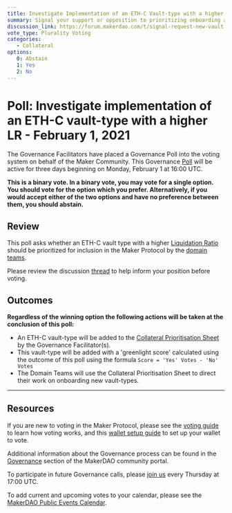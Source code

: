```yaml
---
title: Investigate Implementation of an ETH-C Vault-type with a higher LR - February 1, 2021
summary: Signal your support or opposition to prioritizing onboarding an ETH-C vault-type with a higher LR
discussion_link: https://forum.makerdao.com/t/signal-request-new-vault-type-for-eth-with-a-higher-lr/6069
vote_type: Plurality Voting
categories:
   - Collateral
options:
   0: Abstain
   1: Yes
   2: No
---
```

# Poll: Investigate implementation of an ETH-C vault-type with a higher LR - February 1, 2021

The Governance Facilitators have placed a Governance Poll into the voting system on behalf of the Maker Community. This Governance [Poll](https://community-development.makerdao.com/en/learn/governance/on-chain-gov) will be active for three days beginning on Monday, February 1 at 16:00 UTC.

**This is a binary vote. In a binary vote, you may vote for a single option. You should vote for the option which you prefer. Alternatively, if you would accept either of the two options and have no preference between them, you should abstain.**

## Review

This poll asks whether an ETH-C vault type with a higher [Liquidation Ratio](https://community-development.makerdao.com/en/learn/governance/param-liquidation-ratio) should be prioritized for inclusion in the Maker Protocol by the [domain teams](https://github.com/makerdao/mips/blob/Accepted/MIP7/mip7.md#mip7c2-the-current-domain-roles-list). 

Please review the discussion [thread](https://forum.makerdao.com/t/signal-request-new-vault-type-for-eth-with-a-higher-lr/6069) to help inform your position before voting.

## Outcomes

**Regardless of the winning option the following actions will be taken at the conclusion of this poll:**
* An ETH-C vault-type will be added to the [Collateral Prioritisation Sheet](https://docs.google.com/spreadsheets/d/1IX9e2fyfz7djtDMKn5gMyGsyFxHoY75GncMbAjnSXrM/edit#gid=0) by the Governance Facilitator(s). 
* This vault-type will be added with a 'greenlight score' calculated using the outcome of this poll using the formula `Score = 'Yes' Votes - 'No' Votes`
* The Domain Teams will use the Collateral Prioritisation Sheet to direct their work on onboarding new vault-types.

---

## Resources

If you are new to voting in the Maker Protocol, please see the [voting guide](https://community-development.makerdao.com/en/learn/governance/how-voting-works/) to learn how voting works, and this [wallet setup guide](https://community-development.makerdao.com/en/learn/governance/voting-setup/) to set up your wallet to vote.

Additional information about the Governance process can be found in the [Governance](https://community-development.makerdao.com/en/learn/governance) section of the MakerDAO community portal.

To participate in future Governance calls, please [join us](https://github.com/makerdao/community/tree/master/governance/governance-and-risk-meetings) every Thursday at 17:00 UTC.

To add current and upcoming votes to your calendar, please see the [MakerDAO Public Events Calendar](https://calendar.google.com/calendar/embed?src=makerdao.com_3efhm2ghipksegl009ktniomdk%40group.calendar.google.com&ctz=UTC&mode=week&showCalendars=0&showPrint=0).
